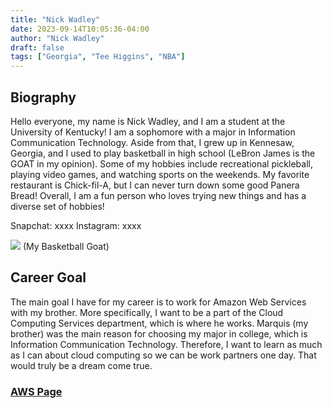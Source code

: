 ```yaml
---
title: "Nick Wadley"
date: 2023-09-14T10:05:36-04:00
author: "Nick Wadley"
draft: false
tags: ["Georgia", "Tee Higgins", "NBA"]
---
```

## Biography
Hello everyone, my name is Nick Wadley, and I am a student at the University of Kentucky! I am a sophomore with a major in Information Communication Technology. Aside from that, I grew up in Kennesaw, Georgia, and I used to play basketball in high school (LeBron James is the GOAT in my opinion). Some of my hobbies include recreational pickleball, playing video games, and watching sports on the weekends. My favorite restaurant is Chick-fil-A, but I can never turn down some good Panera Bread! Overall, I am a fun person who loves trying new things and has a diverse set of hobbies!

Snapchat: xxxx
Instagram: xxxx

![](https://cdn.britannica.com/19/233519-050-F0604A51/LeBron-James-Los-Angeles-Lakers-Staples-Center-2019.jpg)
(My Basketball Goat)

## Career Goal
The main goal I have for my career is to work for Amazon Web Services with my brother. More specifically, I want to be a part of the Cloud Computing Services department, which is where he works. Marquis (my brother) was the main reason for choosing my major in college, which is Information Communication Technology. Therefore, I want to learn as much as I can about cloud computing so we can be work partners one day. That would truly be a dream come true.



### [AWS Page](https://aws.amazon.com/)



